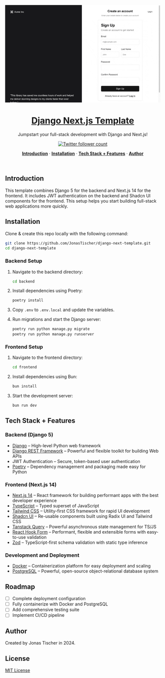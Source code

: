 <a href="https://github.com/JonasTischer/django-next-template">
  <img alt="Django Next.js Template" src="demo.gif">
  <h1 align="center">Django Next.js Template</h1>
</a>

<p align="center">
  Jumpstart your full-stack development with Django and Next.js!
</p>

<p align="center">
  <a href="https://twitter.com/JonasTischer">
    <img src="https://img.shields.io/twitter/follow/JonasTischer?style=flat&label=JonasTischer&logo=twitter&color=0bf&logoColor=fff" alt="Twitter follower count" />
  </a>
</p>

<p align="center">
  <a href="#introduction"><strong>Introduction</strong></a> ·
  <a href="#installation"><strong>Installation</strong></a> ·
  <a href="#tech-stack--features"><strong>Tech Stack + Features</strong></a> ·
  <a href="#author"><strong>Author</strong></a>
</p>
<br/>

## Introduction

This template combines Django 5 for the backend and Next.js 14 for the frontend. It includes JWT authentication on the backend and Shadcn UI components for the frontend. This setup helps you start building full-stack web applications more quickly.

## Installation

Clone & create this repo locally with the following command:

```bash
git clone https://github.com/JonasTischer/django-next-template.git
cd django-next-template
```

### Backend Setup

1. Navigate to the backend directory:

   ```sh
   cd backend
   ```

2. Install dependencies using Poetry:

   ```sh
   poetry install
   ```

3. Copy `.env` to `.env.local` and update the variables.

4. Run migrations and start the Django server:
   ```sh
   poetry run python manage.py migrate
   poetry run python manage.py runserver
   ```

### Frontend Setup

1. Navigate to the frontend directory:

   ```sh
   cd frontend
   ```

2. Install dependencies using Bun:

   ```sh
   bun install
   ```

3. Start the development server:
   ```sh
   bun run dev
   ```

## Tech Stack + Features

### Backend (Django 5)

- [Django](https://www.djangoproject.com/) – High-level Python web framework
- [Django REST Framework](https://www.django-rest-framework.org/) – Powerful and flexible toolkit for building Web APIs
- JWT Authentication – Secure, token-based user authentication
- [Poetry](https://python-poetry.org/) – Dependency management and packaging made easy for Python

### Frontend (Next.js 14)

- [Next.js 14](https://nextjs.org/) – React framework for building performant apps with the best developer experience
- [TypeScript](https://www.typescriptlang.org/) – Typed superset of JavaScript
- [Tailwind CSS](https://tailwindcss.com/) – Utility-first CSS framework for rapid UI development
- [Shadcn UI](https://ui.shadcn.com/) – Re-usable components built using Radix UI and Tailwind CSS
- [Tanstack Query](https://tanstack.com/query/latest) – Powerful asynchronous state management for TS/JS
- [React Hook Form](https://react-hook-form.com/) – Performant, flexible and extensible forms with easy-to-use validation
- [Zod](https://github.com/colinhacks/zod) – TypeScript-first schema validation with static type inference

### Development and Deployment

- [Docker](https://www.docker.com/) – Containerization platform for easy deployment and scaling
- [PostgreSQL](https://www.postgresql.org/) – Powerful, open-source object-relational database system

## Roadmap

- [ ] Complete deployment configuration
- [ ] Fully containerize with Docker and PostgreSQL
- [ ] Add comprehensive testing suite
- [ ] Implement CI/CD pipeline

## Author

Created by Jonas Tischer in 2024.

## License

[MIT License](https://opensource.org/licenses/MIT)
